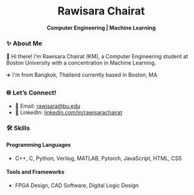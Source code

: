 <h1 align="center">Rawisara Chairat</h1>
<p align="center">
  <b>Computer Engineering | Machine Learning</b>
</p>

### ✨ About Me  
🌟 Hi there! I’m Rawisara Chairat (KM), a Computer Engineering student at Boston University with a concentration in Machine Learning. 

✈️ I'm from Bangkok, Thailand currently based in Boston, MA


### 🌐 **Let’s Connect!**  
- 📧 Email: [rawisara@bu.edu](mailto:rawisara@bu.edu)  
- 🔗 LinkedIn: [linkedin.com/in/rawisarachairat](https://linkedin.com/in/rawisarachairat)  

### 🛠️ **Skills**  

#### **Programming Languages**  
- C++, C, Python, Verilog, MATLAB, Pytorch, JavaScript, HTML, CSS  

#### **Tools and Frameworks**  
- FPGA Design, CAD Software, Digital Logic Design  
